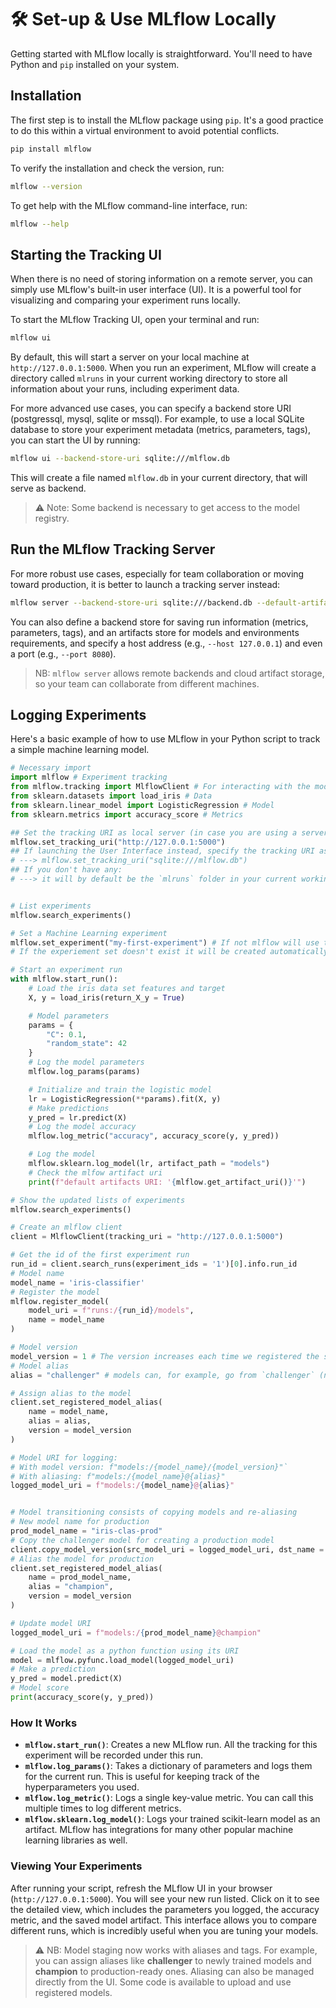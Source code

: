 # 🛠️  Set-up & Use MLflow Locally

Getting started with MLflow locally is straightforward. You'll need to have Python and `pip` installed on your system.

## Installation

The first step is to install the MLflow package using `pip`. It's a good practice to do this within a virtual environment to avoid potential conflicts.

```sh
pip install mlflow
```

To verify the installation and check the version, run:

```sh
mlflow --version
```

To get help with the MLflow command-line interface, run:
```sh
mlflow --help
```

## Starting the Tracking UI

When there is no need of storing information on a remote server, you can simply use MLflow's built-in user interface (UI). It is a powerful tool for visualizing and comparing your experiment runs locally. 

To start the MLflow Tracking UI, open your terminal and run:
```sh
mlflow ui
```

By default, this will start a server on your local machine at `http://127.0.0.1:5000`. When you run an experiment, MLflow will create a directory called `mlruns` in your current working directory to store all information about your runs, including experiment data.

For more advanced use cases, you can specify a backend store URI (postgressql, mysql, sqlite or mssql). For example, to use a local SQLite database to store your experiment metadata (metrics, parameters, tags), you can start the UI by running:

```bash
mlflow ui --backend-store-uri sqlite:///mlflow.db 
```

This will create a file named `mlflow.db` in your current directory, that will serve as backend.

> ⚠️ Note: Some backend is necessary to get access to the model registry.

## Run the MLflow Tracking Server
For more robust use cases, especially for team collaboration or moving toward production, it is better to launch a tracking server instead:
```sh
mlflow server --backend-store-uri sqlite:///backend.db --default-artifact-root ./artifacts_local
```
You can also define a backend store for saving run information (metrics, parameters, tags), and an artifacts store for models and environments requirements, and specify a host address (e.g., `--host 127.0.0.1`) and even a port (e.g., `--port 8080`).

> NB: `mlflow server` allows remote backends and cloud artifact storage, so your team can collaborate from different machines.


## Logging Experiments

Here's a basic example of how to use MLflow in your Python script to track a simple machine learning model.

```python
# Necessary import
import mlflow # Experiment tracking
from mlflow.tracking import MlflowClient # For interacting with the model registry
from sklearn.datasets import load_iris # Data
from sklearn.linear_model import LogisticRegression # Model
from sklearn.metrics import accuracy_score # Metrics

## Set the tracking URI as local server (in case you are using a server)
mlflow.set_tracking_uri("http://127.0.0.1:5000")
## If launching the User Interface instead, specify the tracking URI as your backend store if you have one
# ---> mlflow.set_tracking_uri("sqlite:///mlflow.db")
## If you don't have any:
# ---> it will by default be the `mlruns` folder in your current working directory


# List experiments
mlflow.search_experiments()

# Set a Machine Learning experiment
mlflow.set_experiment("my-first-experiment") # If not mlflow will use the default one
# If the experiement set doesn't exist it will be created automatically

# Start an experiment run 
with mlflow.start_run():
    # Load the iris data set features and target
    X, y = load_iris(return_X_y = True)

    # Model parameters
    params = {
        "C": 0.1,
        "random_state": 42
    }
    # Log the model parameters
    mlflow.log_params(params)

    # Initialize and train the logistic model
    lr = LogisticRegression(**params).fit(X, y)
    # Make predictions
    y_pred = lr.predict(X)
    # Log the model accuracy
    mlflow.log_metric("accuracy", accuracy_score(y, y_pred))

    # Log the model
    mlflow.sklearn.log_model(lr, artifact_path = "models")
    # Check the mlfow artifact uri
    print(f"default artifacts URI: '{mlflow.get_artifact_uri()}'")

# Show the updated lists of experiments
mlflow.search_experiments()

# Create an mlflow client
client = MlflowClient(tracking_uri = "http://127.0.0.1:5000")

# Get the id of the first experiment run
run_id = client.search_runs(experiment_ids = '1')[0].info.run_id
# Model name
model_name = 'iris-classifier'
# Register the model
mlflow.register_model(
    model_uri = f"runs:/{run_id}/models", 
    name = model_name
)

# Model version
model_version = 1 # The version increases each time we registered the same model and should be adjusted acccordingly
# Model alias
alias = "challenger" # models can, for example, go from `challenger` (new) to `champion` (in production)

# Assign alias to the model
client.set_registered_model_alias(
    name = model_name,
    alias = alias,
    version = model_version
)

# Model URI for logging:
# With model version: f"models:/{model_name}/{model_version}"`
# With aliasing: f"models:/{model_name}@{alias}"
logged_model_uri = f"models:/{model_name}@{alias}"


# Model transitioning consists of copying models and re-aliasing
# New model name for production
prod_model_name = "iris-clas-prod"
# Copy the challenger model for creating a production model
client.copy_model_version(src_model_uri = logged_model_uri, dst_name = prod_model_name)
# Alias the model for production
client.set_registered_model_alias(
    name = prod_model_name,
    alias = "champion",
    version = model_version
)

# Update model URI
logged_model_uri = f"models:/{prod_model_name}@champion"

# Load the model as a python function using its URI
model = mlflow.pyfunc.load_model(logged_model_uri)
# Make a prediction
y_pred = model.predict(X)
# Model score
print(accuracy_score(y, y_pred))
```

### How It Works

* **`mlflow.start_run()`**: Creates a new MLflow run. All the tracking for this experiment will be recorded under this run.
* **`mlflow.log_params()`**: Takes a dictionary of parameters and logs them for the current run. This is useful for keeping track of the hyperparameters you used.
* **`mlflow.log_metric()`**: Logs a single key-value metric. You can call this multiple times to log different metrics.
* **`mlflow.sklearn.log_model()`**: Logs your trained scikit-learn model as an artifact. MLflow has integrations for many other popular machine learning libraries as well.

### Viewing Your Experiments

After running your script, refresh the MLflow UI in your browser (`http://127.0.0.1:5000`). You will see your new run listed. Click on it to see the detailed view, which includes the parameters you logged, the accuracy metric, and the saved model artifact. This interface allows you to compare different runs, which is incredibly useful when you are tuning your models. 

> ⚠️ NB: Model staging now works with aliases and tags. For example, you can assign aliases like **challenger** to newly trained models and **champion** to production-ready ones. Aliasing can also be managed directly from the UI. Some code is available to upload and use registered models.
